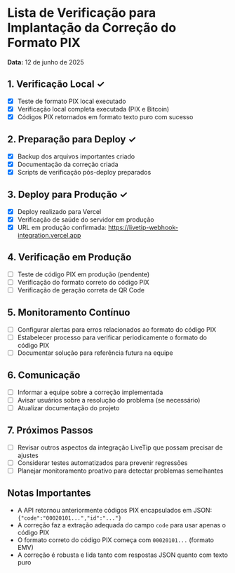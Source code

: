 # Lista de Verificação para Implantação da Correção do Formato PIX
**Data:** 12 de junho de 2025

## 1. Verificação Local ✓
- [x] Teste de formato PIX local executado
- [x] Verificação local completa executada (PIX e Bitcoin)
- [x] Códigos PIX retornados em formato texto puro com sucesso

## 2. Preparação para Deploy ✓
- [x] Backup dos arquivos importantes criado
- [x] Documentação da correção criada
- [x] Scripts de verificação pós-deploy preparados

## 3. Deploy para Produção ✓
- [x] Deploy realizado para Vercel
- [x] Verificação de saúde do servidor em produção
- [x] URL em produção confirmada: https://livetip-webhook-integration.vercel.app

## 4. Verificação em Produção
- [ ] Teste de código PIX em produção (pendente)
- [ ] Verificação do formato correto do código PIX
- [ ] Verificação de geração correta de QR Code

## 5. Monitoramento Contínuo
- [ ] Configurar alertas para erros relacionados ao formato do código PIX
- [ ] Estabelecer processo para verificar periodicamente o formato do código PIX 
- [ ] Documentar solução para referência futura na equipe

## 6. Comunicação
- [ ] Informar a equipe sobre a correção implementada
- [ ] Avisar usuários sobre a resolução do problema (se necessário)
- [ ] Atualizar documentação do projeto

## 7. Próximos Passos
- [ ] Revisar outros aspectos da integração LiveTip que possam precisar de ajustes
- [ ] Considerar testes automatizados para prevenir regressões
- [ ] Planejar monitoramento proativo para detectar problemas semelhantes

## Notas Importantes
- A API retornou anteriormente códigos PIX encapsulados em JSON: `{"code":"00020101...","id":"..."}`
- A correção faz a extração adequada do campo `code` para usar apenas o código PIX
- O formato correto do código PIX começa com `00020101...` (formato EMV)
- A correção é robusta e lida tanto com respostas JSON quanto com texto puro
